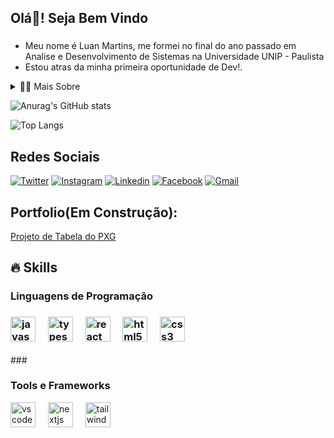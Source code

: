 <h2 align="left">Olá👋! Seja Bem Vindo</h2>

###

* Meu nome é Luan Martins, me formei no final do ano passado em Analise e Desenvolvimento de Sistemas na Universidade UNIP - Paulista
* Estou atras da minha primeira oportunidade de Dev!.

<details>
  <summary>👨‍💻 Mais Sobre</summary>

  - 💬 Eu tenho 26 anos, moro no Brasil, tenho experiencia com JavaScript, Html, Css, React.
  - Eu gosto de jogar games, ler mangás, assistir filmes e series.
</details>

![Anurag's GitHub stats](https://github-readme-stats.vercel.app/api?username=LuanMartinsx&show_icons=true&theme=radical)

![Top Langs](https://github-readme-stats.vercel.app/api/top-langs/?username=LuanMartinsx&layout=compact)

###

<h2 aling="left"> Redes Sociais</h2>

[![Twitter](https://img.shields.io/badge/Twitter-1DA1F2?style=for-the-badge&logo=twitter&logoColor=white)](https://x.com/LuanMartinsx)
[![Instagram](https://img.shields.io/badge/Instagram-E4405F?style=for-the-badge&logo=instagram&logoColor=white)](https://www.instagram.com/luan.martx/)
[![Linkedin](https://img.shields.io/badge/LinkedIn-0077B5?style=for-the-badge&logo=linkedin&logoColor=white)](https://www.linkedin.com/in/luan-martins-375a32272/)
[![Facebook](https://img.shields.io/badge/Facebook-1877F2?style=for-the-badge&logo=facebook&logoColor=white)](https://www.facebook.com/kirigayaluan?locale=pt_BR)
[![Gmail](https://img.shields.io/badge/Gmail-D14836?style=for-the-badge&logo=gmail&logoColor=white)](mailto:kirigayaluan@gmail.com)


## Portfolio(Em Construção):

[Projeto de Tabela do PXG](https://github.com/LuanMartinsx/Projeto-Tabela-Pxg)

## 🔥 Skills

<div>
  <h3>Linguagens de Programação<h3>
  <div align="left">
  <img src="https://cdn.jsdelivr.net/gh/devicons/devicon/icons/javascript/javascript-original.svg" height="40" alt="javascript logo"  />
  <img width="12" />
  <img src="https://cdn.jsdelivr.net/gh/devicons/devicon/icons/typescript/typescript-original.svg" height="40" alt="typescript logo"  />
  <img width="12" />
  <img src="https://cdn.jsdelivr.net/gh/devicons/devicon/icons/react/react-original.svg" height="40" alt="react logo"  />
  <img width="12" />
  <img src="https://cdn.jsdelivr.net/gh/devicons/devicon/icons/html5/html5-original.svg" height="40" alt="html5 logo"  />
  <img width="12" />
  <img src="https://cdn.jsdelivr.net/gh/devicons/devicon/icons/css3/css3-original.svg" height="40" alt="css3 logo"  />
  
</div>

</div>
###

<div>
  <h3>Tools e Frameworks</h3>
  <div align="left">
  <img src="https://cdn.jsdelivr.net/gh/devicons/devicon/icons/vscode/vscode-original.svg" height="40" alt="vscode logo"  />
  <img width="12" />
  <img src="https://cdn.jsdelivr.net/gh/devicons/devicon/icons/nextjs/nextjs-original.svg" height="40" alt="nextjs logo"  />
  <img width="12" />
  <img src="https://cdn.jsdelivr.net/gh/devicons/devicon/icons/tailwindcss/tailwindcss-original-wordmark.svg" height="40" alt="tailwindcss logo"  />
</div>

###
  
</div>



